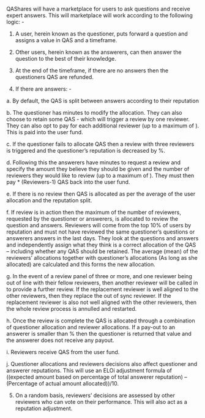 QAShares will have a marketplace for users to ask questions and receive expert answers. This will marketplace will work according to the following logic: -

1.	A user, herein known as the questioner, puts forward a question and assigns a value in QAS and a timeframe.

2.	Other users, herein known as the answerers, can then answer the question to the best of their knowledge.

3.	At the end of the timeframe, if there are no answers then the questioners QAS are refunded.

4.	If there are answers: -

a.	By default, the QAS is split between answers according to their reputation

b.	The questioner has <DefaultMinsToAllocate> minutes to modify the allocation. They can also choose to retain some QAS - which will trigger a review by one reviewer. They can also opt to pay <StandardReviewQAS> for each additional reviewer (up to a maximum of <MaxReviewers>). This is paid into the user fund.

c.	 If the questioner fails to allocate QAS then a review with three reviewers is triggered and the questioner’s reputation is decreased by <NonAllocationRepPercentageDecrease>%.

d. 	Following this the answerers have <DefaultMinsRequestReview> minutes to request a review and specify the amount they believe they should be given and the number of reviewers they would like to review (up to a maximum of <MaxReviewers>). They must then pay <StandardReviewQAS> * (Reviewers-1) QAS back into the user fund.

e.	If there is no review then QAS is allocated as per the average of the user allocation and the reputation split.

f. 	If review is in action then the maximum of the number of reviewers, requested by the questioner or answerers, is allocated to review the question and answers. Reviewers will come from the top 10% of users by reputation and must not have reviewed the same questioner’s questions or answerers answers in the last <NoOfDaysSincePrevReview> days. They look at the questions and answers and independently assign what they think is a correct allocation of the QAS – including whether any QAS should be retained. The average (mean) of the reviewers’ allocations together with questioner’s allocations (As long as she allocated) are calculated and this forms the new allocation. 

g. 	In the event of a review panel of three or more, and one reviewer being out of line with their fellow reviewers, then another reviewer will be called in to provide a further review. If the replacement reviewer is well aligned to the other reviewers, then they replace the out of sync reviewer. If the replacement reviewer is also not well aligned with the other reviewers, then the whole review process is annulled and restarted.

h.	Once the review is complete the QAS is allocated through a combination of questioner allocation and reviewer allocations. If a pay-out to an answerer is smaller than <MinPayoutPercentage>% then the questioner is returned that value and the answerer does not receive any payout.

i. 	Reviewers receive QAS from the user fund.

j.	Questioner allocations and reviewers decisions also affect questioner and answerer reputations. This will use an ELOi adjustment formula of ((expected amount based on percentage of total answerer reputation) – (Percentage of actual amount allocated))/10. 

5.	On a random basis, reviewers’ decisions are assessed by other reviewers who can vote on their performance. This will also act as a reputation adjustment. 
